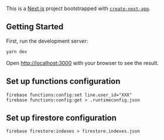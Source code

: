This is a [Next.js](https://nextjs.org/) project bootstrapped with [`create-next-app`](https://github.com/vercel/next.js/tree/canary/packages/create-next-app).

## Getting Started

First, run the development server:

```bash
yarn dev
```

Open [http://localhost:3000](http://localhost:3000) with your browser to see the result.

## Set up functions configuration

```shell
firebase functions:config:set line.user_id="XXX"
firebase functions:config:get > .runtimeconfig.json
```

## Set up firestore configuration

```shell
firebase firestore:indexes > firestore.indexes.json
```
